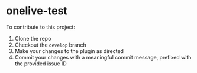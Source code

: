 # onelive-test

To contribute to this project:
1. Clone the repo
2. Checkout the `develop` branch
3. Make your changes to the plugin as directed
4. Commit your changes with a meaningful commit message, prefixed with the provided issue ID
